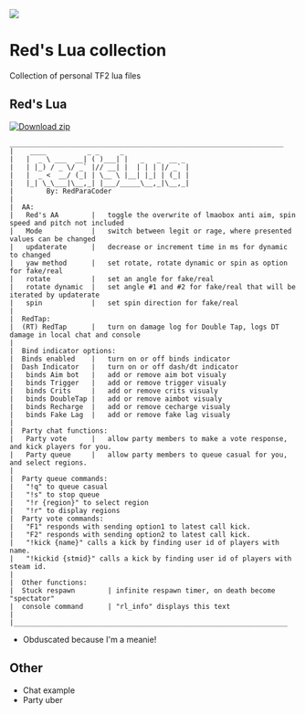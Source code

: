 ![](https://api.visitorbadge.io/api/VisitorHit?user=RedParaCoder&repo=TF2Lua&countColor=%237B1E7A)

# Red's Lua collection

Collection of personal TF2 lua files

## Red's Lua

[![Download zip](https://custom-icon-badges.herokuapp.com/badge/-Download-blue?style=for-the-badge&logo=download&logoColor=white "Download lua")](https://github.com/RedParaCoder/TF2Lua/blob/main/Red'sLuaV2.27.lua)

```
___________________________________________________________________
|    ____          _ _     _                
|   |  _ \ ___  __| ( )___| |   _   _  __ _ 
|   | |_) / _ \/ _` |// __| |  | | | |/ _` |
|   |  _ <  __/ (_| | \__ \ |__| |_| | (_| |
|   |_| \_\___|\__,_| |___/_____\__,_|\__,_|
|        By: RedParaCoder
|
|  AA:
|   Red's AA        |   toggle the overwrite of lmaobox anti aim, spin speed and pitch not included
|   Mode            |   switch between legit or rage, where presented values can be changed
|   updaterate      |   decrease or increment time in ms for dynamic to changed
|   yaw method      |   set rotate, rotate dynamic or spin as option for fake/real
|   rotate          |   set an angle for fake/real
|   rotate dynamic  |   set angle #1 and #2 for fake/real that will be iterated by updaterate
|   spin            |   set spin direction for fake/real
|
|  RedTap:
|  (RT) RedTap  	|	turn on damage log for Double Tap, logs DT damage in local chat and console
|
|  Bind indicator options:
|  Binds enabled	|	turn on or off binds indicator
|  Dash Indicator 	|	turn on or off dash/dt indicator
|   binds Aim bot	|	add or remove aim bot visualy
|   binds Trigger	|	add or remove trigger visualy
|   binds Crits		|	add or remove crits visualy
|   binds DoubleTap	|	add or remove aimbot visualy
|   binds Recharge	|	add or remove cecharge visualy
|   binds Fake Lag	|	add or remove fake lag visualy
|
|  Party chat functions:
|   Party vote		|	allow party members to make a vote response, and kick players for you.
|   Party queue		|	allow party members to queue casual for you, and select regions.
|
|  Party queue commands:
|   "!q" to queue casual
|   "!s" to stop queue
|   "!r {region}" to select region
|   "!r" to display regions
|  Party vote commands:
|   "F1" responds with sending option1 to latest call kick.
|   "F2" responds with sending option2 to latest call kick.
|   "!kick {name}" calls a kick by finding user id of players with name.
|   "!kickid {stmid}" calls a kick by finding user id of players with steam id.
|
|  Other functions:
|  Stuck respawn 		| infinite respawn timer, on death become "spectator"
|  console command 		| "rl_info" displays this text
|
|___________________________________________________________________
```

- Obduscated because I'm a meanie!

## Other
- Chat example
- Party uber
